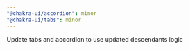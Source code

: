 ```yaml
---
"@chakra-ui/accordion": minor
"@chakra-ui/tabs": minor
---
```


Update tabs and accordion to use updated descendants logic
